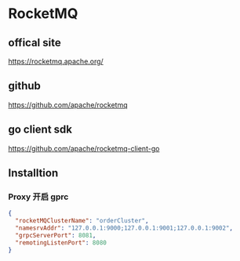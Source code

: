 # RocketMQ

## offical site
https://rocketmq.apache.org/

## github
https://github.com/apache/rocketmq

## go client sdk
https://github.com/apache/rocketmq-client-go


## Installtion


### Proxy 开启 gprc
```json
{
  "rocketMQClusterName": "orderCluster",
  "namesrvAddr": "127.0.0.1:9000;127.0.0.1:9001;127.0.0.1:9002",
  "grpcServerPort": 8081,
  "remotingListenPort": 8080
}
```
